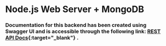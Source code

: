 # Node.js Web Server + MongoDB

### Documentation for this backend has been created using Swagger UI and is accessible through the following link: [REST API Docs](https://www.web4you.space/api/docs/){:target="\_blank"} .
